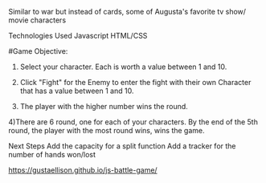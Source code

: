 Similar to war but instead of cards, some of Augusta's favorite tv show/ movie characters

Technologies Used
Javascript
HTML/CSS


#Game Objective:
1) Select your character. Each is worth a value between 1 and 10.

2) Click "Fight" for the Enemy to enter the fight with their own Character that has a value between 1 and 10.

3) The player with the higher number wins the round.

4)There are 6 round, one for each of your characters. By the end of the 5th round, the player with the most round wins, wins the game.

Next Steps
Add the capacity for a split function
Add a tracker for the number of hands won/lost

https://gustaellison.github.io/js-battle-game/